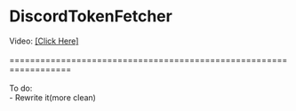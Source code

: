 # DiscordTokenFetcher

Video: [[Click Here]](https://www.youtube.com/watch?v=e6w2UHLzKhw)<br><br>==================================================================<br><br>To do:<br>- Rewrite it(more clean)
